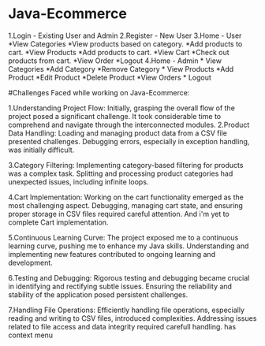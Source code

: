 # Java-Ecommerce
1.Login - Existing User and Admin
2.Register - New User
3.Home - User
     *View Categories
         *View products based on category.
         *Add products to cart.
     *View Products
         *Add products to cart.
     *View Cart
         *Check out products from cart.
     *View Order
     *Logout
4.Home - Admin
     * View Categories
         *Add Category
         *Remove Category
     * View Products
         *Add Product
         *Edit Product
         *Delete Product
         *View Orders
      * Logout

#Challenges Faced while working on Java-Ecommerce:
 
1.Understanding Project Flow:
     Initially, grasping the overall flow of the project posed a significant challenge.
     It took considerable time to comprehend and navigate through the interconnected modules.
2.Product Data Handling:
     Loading and managing product data from a CSV file presented challenges.
     Debugging errors, especially in exception handling, was initially difficult.
 
3.Category Filtering:
     Implementing category-based filtering for products was a complex task.
     Splitting and processing product categories had unexpected issues, including infinite loops.
 
4.Cart Implementation:
     Working on the cart functionality emerged as the most challenging aspect.
     Debugging, managing cart state, and ensuring proper storage in CSV files required careful attention.
		 And i'm yet to complete Cart implementation.
 
5.Continuous Learning Curve:
     The project exposed me to a continuous learning curve, pushing me to enhance my Java skills.
     Understanding and implementing new features contributed to ongoing learning and development.
 
6.Testing and Debugging:
      Rigorous testing and debugging became crucial in identifying and rectifying subtle issues.
      Ensuring the reliability and stability of the application posed persistent challenges.
 
7.Handling File Operations:
     Efficiently handling file operations, especially reading and writing to CSV files, introduced complexities.
     Addressing issues related to file access and data integrity required carefull handling.
has context menu
